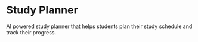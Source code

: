 # Study Planner

AI powered study planner that helps students plan their study schedule and track their progress.